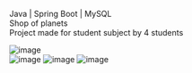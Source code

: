 Java | Spring Boot | MySQL <br>
Shop of planets<br>
Project made for student subject by 4 students<br>

![image](https://github.com/Cblp123/Shopplant/assets/127989518/9870f30a-c6f9-4833-8c6c-07c6d6c20faf)<br>
![image](https://github.com/Cblp123/Shopplant/assets/127989518/53c7df3a-4528-42f8-8ea4-b2e0b204a6a2)
![image](https://github.com/Cblp123/Shopplant/assets/127989518/c84813ad-3569-4804-9239-2a24bd47aa45)
![image](https://github.com/Cblp123/Shopplant/assets/127989518/ca28a9e5-b8b5-4d45-bbdb-59a258e248d7)

